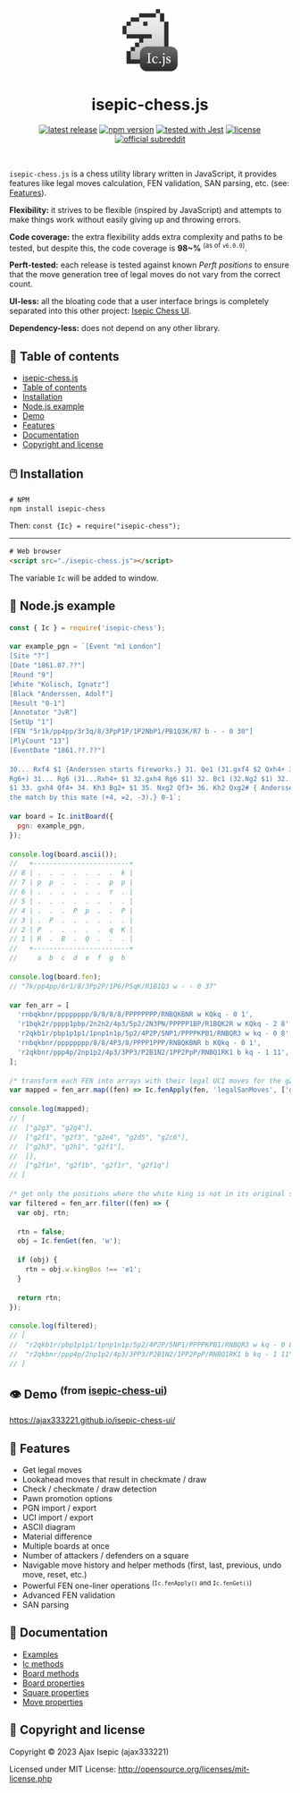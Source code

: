<p align="center"><a href="https://github.com/ajax333221/isepic-chess"><img width="100" src="https://github.com/ajax333221/isepic-chess-ui/raw/master/css/images/ic_logo.png" alt="Ic.js logo"></a></p>

<h1 align="center">isepic-chess.js</h1>

<p align="center">
	<a href="https://github.com/ajax333221/isepic-chess/releases/latest"><img src="https://img.shields.io/github/v/release/ajax333221/isepic-chess.svg?colorB=dddddd" alt="latest release"></a>
	<a href="https://www.npmjs.com/package/isepic-chess"><img src="https://img.shields.io/npm/v/isepic-chess.svg" alt="npm version"></a>
	<a href="https://github.com/facebook/jest"><img src="https://img.shields.io/badge/tested_with-jest-99424f.svg" alt="tested with Jest"></a>
	<a href="#page_facing_up-copyright-and-license"><img src="https://img.shields.io/github/license/ajax333221/isepic-chess.svg" alt="license"></a>
	<a href="https://www.reddit.com/r/isepic_chess_js"><img src="https://img.shields.io/reddit/subreddit-subscribers/isepic_chess_js?style=social" alt="official subreddit"></a>
</p>

<br>

`isepic-chess.js` is a chess utility library written in JavaScript, it provides features like legal moves calculation, FEN validation, SAN parsing, etc. (see: [Features](https://github.com/ajax333221/isepic-chess#rocket-features)).

<strong>Flexibility:</strong> it strives to be flexible (inspired by JavaScript) and attempts to make things work without easily giving up and throwing errors.

<strong>Code coverage:</strong> the extra flexibility adds extra complexity and paths to be tested, but despite this, the code coverage is <strong>98~%</strong> <sup>(as of `v6.0.0`)</sup>.

<strong>Perft-tested:</strong> each release is tested against known <em>Perft positions</em> to ensure that the move generation tree of legal moves do not vary from the correct count.

<strong>UI-less:</strong> all the bloating code that a user interface brings is completely separated into this other project: [Isepic Chess UI](https://github.com/ajax333221/isepic-chess-ui).

<strong>Dependency-less:</strong> does not depend on any other library.

## :pushpin: Table of contents

- [isepic-chess.js](https://github.com/ajax333221/isepic-chess#isepic-chessjs)
- [Table of contents](https://github.com/ajax333221/isepic-chess#pushpin-table-of-contents)
- [Installation](https://github.com/ajax333221/isepic-chess#computer_mouse-installation)
- [Node.js example](https://github.com/ajax333221/isepic-chess#green_heart-nodejs-example)
- [Demo](https://github.com/ajax333221/isepic-chess#eye-demo-from-isepic-chess-ui)
- [Features](https://github.com/ajax333221/isepic-chess#rocket-features)
- [Documentation](https://github.com/ajax333221/isepic-chess#book-documentation)
- [Copyright and license](https://github.com/ajax333221/isepic-chess#page_facing_up-copyright-and-license)

## :computer_mouse: Installation

```
# NPM
npm install isepic-chess
```

Then: `const {Ic} = require("isepic-chess");`

<hr>

```html
# Web browser
<script src="./isepic-chess.js"></script>
```

The variable `Ic` will be added to window.

## :green_heart: Node.js example

```js
const { Ic } = require('isepic-chess');

var example_pgn = `[Event "m1 London"]
[Site "?"]
[Date "1861.07.??"]
[Round "9"]
[White "Kolisch, Ignatz"]
[Black "Anderssen, Adolf"]
[Result "0-1"]
[Annotator "JvR"]
[SetUp "1"]
[FEN "5r1k/pp4pp/3r3q/8/3PpP1P/1P2NbP1/PB1Q3K/R7 b - - 0 30"]
[PlyCount "13"]
[EventDate "1861.??.??"]

30... Rxf4 $1 {Anderssen starts fireworks.} 31. Qe1 (31.gxf4 $2 Qxh4+ 32.Kg1
Rg6+) 31... Rg6 (31...Rxh4+ $1 32.gxh4 Rg6 $1) 32. Bc1 (32.Ng2 $1) 32... Rxh4+
$1 33. gxh4 Qf4+ 34. Kh3 Bg2+ $1 35. Nxg2 Qf3+ 36. Kh2 Qxg2# { Anderssen won
the match by this mate (+4, =2, -3).} 0-1`;

var board = Ic.initBoard({
  pgn: example_pgn,
});

console.log(board.ascii());
//   +------------------------+
// 8 | .  .  .  .  .  .  .  k |
// 7 | p  p  .  .  .  .  p  p |
// 6 | .  .  .  .  .  .  r  . |
// 5 | .  .  .  .  .  .  .  . |
// 4 | .  .  .  P  p  .  .  P |
// 3 | .  P  .  .  .  .  .  . |
// 2 | P  .  .  .  .  .  q  K |
// 1 | R  .  B  .  Q  .  .  . |
//   +------------------------+
//     a  b  c  d  e  f  g  h

console.log(board.fen);
// "7k/pp4pp/6r1/8/3Pp2P/1P6/P5qK/R1B1Q3 w - - 0 37"

var fen_arr = [
  'rnbqkbnr/pppppppp/8/8/8/8/PPPPPPPP/RNBQKBNR w KQkq - 0 1',
  'r1bqk2r/pppp1pbp/2n2n2/4p3/5p2/2N3PN/PPPPP1BP/R1BQK2R w KQkq - 2 8',
  'r2qkb1r/pbp1p1p1/1pnp1n1p/5p2/4P2P/5NP1/PPPPKPB1/RNBQR3 w kq - 0 8',
  'rnbqkbnr/pppppppp/8/8/4P3/8/PPPP1PPP/RNBQKBNR b KQkq - 0 1',
  'r2qkbnr/ppp4p/2np1p2/4p3/3PP3/P2B1N2/1PP2PpP/RNBQ1RK1 b kq - 1 11',
];

/* transform each FEN into arrays with their legal UCI moves for the g2 square */
var mapped = fen_arr.map((fen) => Ic.fenApply(fen, 'legalSanMoves', ['g2']));

console.log(mapped);
// [
//  ["g2g3", "g2g4"],
//  ["g2f1", "g2f3", "g2e4", "g2d5", "g2c6"],
//  ["g2h3", "g2h1", "g2f1"],
//  [],
//  ["g2f1n", "g2f1b", "g2f1r", "g2f1q"]
// ]

/* get only the positions where the white king is not in its original square */
var filtered = fen_arr.filter((fen) => {
  var obj, rtn;

  rtn = false;
  obj = Ic.fenGet(fen, 'w');

  if (obj) {
    rtn = obj.w.kingBos !== 'e1';
  }

  return rtn;
});

console.log(filtered);
// [
//  "r2qkb1r/pbp1p1p1/1pnp1n1p/5p2/4P2P/5NP1/PPPPKPB1/RNBQR3 w kq - 0 8",
//  "r2qkbnr/ppp4p/2np1p2/4p3/3PP3/P2B1N2/1PP2PpP/RNBQ1RK1 b kq - 1 11"
// ]
```

## :eye: Demo <sup>(from [isepic-chess-ui](https://github.com/ajax333221/isepic-chess-ui))</sup>

https://ajax333221.github.io/isepic-chess-ui/

## :rocket: Features

- Get legal moves
- Lookahead moves that result in checkmate / draw
- Check / checkmate / draw detection
- Pawn promotion options
- PGN import / export
- UCI import / export
- ASCII diagram
- Material difference
- Multiple boards at once
- Number of attackers / defenders on a square
- Navigable move history and helper methods (first, last, previous, undo move, reset, etc.)
- Powerful FEN one-liner operations <sup>(`Ic.fenApply()` and `Ic.fenGet()`)</sup>
- Advanced FEN validation
- SAN parsing

## :book: Documentation

- [Examples](https://github.com/ajax333221/isepic-chess/blob/master/docs/examples.md#examples)
- [Ic methods](https://github.com/ajax333221/isepic-chess/blob/master/docs/ic-methods.md#ic-methods)
- [Board methods](https://github.com/ajax333221/isepic-chess/blob/master/docs/board-methods.md#board-methods)
- [Board properties](https://github.com/ajax333221/isepic-chess/blob/master/docs/board-properties.md#board-properties)
- [Square properties](https://github.com/ajax333221/isepic-chess/blob/master/docs/square-properties.md#square-properties)
- [Move properties](https://github.com/ajax333221/isepic-chess/blob/master/docs/move-properties.md#move-properties)

## :page_facing_up: Copyright and license

Copyright © 2023 Ajax Isepic (ajax333221)

Licensed under MIT License: http://opensource.org/licenses/mit-license.php

